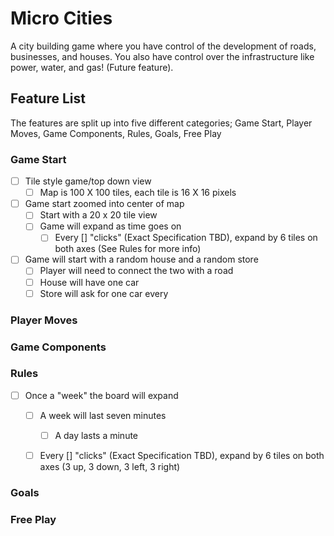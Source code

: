 # Micro Cities
A city building game where you have control of the development of roads, businesses, and houses. You also have control over the infrastructure like power, water, and gas! (Future feature).

## Feature List 
The features are split up into five different categories; Game Start, Player Moves, Game Components, Rules, Goals, Free Play 

### Game Start
- [ ] Tile style game/top down view
    - [ ] Map is 100 X 100 tiles, each tile is 16 X 16 pixels
- [ ] Game start zoomed into center of map
    - [ ] Start with a 20 x 20 tile view
    - [ ] Game will expand as time goes on
        - [ ] Every [] "clicks" (Exact Specification TBD), expand by 6 tiles on both axes (See Rules for more info)
- [ ] Game will start with a random house and a random store
    - [ ] Player will need to connect the two with a road
    - [ ] House will have one car
    - [ ] Store will ask for one car every 

### Player Moves

### Game Components

### Rules
- [ ] Once a "week" the board will expand
    - [ ] A week will last seven minutes
        - [ ] A day lasts a minute
    - [ ] Every [] "clicks" (Exact Specification TBD), expand by 6 tiles on both axes (3 up, 3 down, 3 left, 3 right)


### Goals

### Free Play

